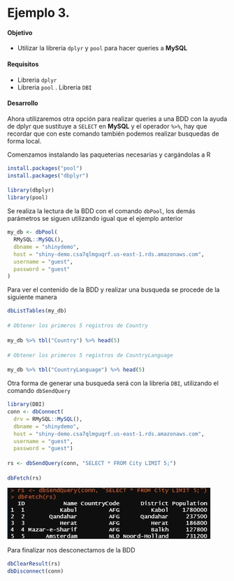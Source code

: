 # Ejemplo 3. 

#### Objetivo
- Utilizar la libreria `dplyr` y `pool` para hacer queries a **MySQL**

#### Requisitos
- Libreria `dplyr`
- Libreria `pool`
. Libreria `DBI`

#### Desarrollo

Ahora utilizaremos otra opción para realizar queries a una BDD con la ayuda de dplyr que sustituye a `SELECT` en **MySQL**  y el operador `%>%`, hay que recordar que con este comando también podemos realizar busquedas  de forma local. 

Comenzamos instalando las paqueterias necesarias y cargándolas a R
```R
install.packages("pool")
install.packages("dbplyr")

library(dbplyr)
library(pool)
```
Se realiza la lectura de la BDD con el comando `dbPool`, los demás parámetros se siguen utilizando igual que el ejemplo anterior  
```R
my_db <- dbPool(
  RMySQL::MySQL(), 
  dbname = "shinydemo",
  host = "shiny-demo.csa7qlmguqrf.us-east-1.rds.amazonaws.com",
  username = "guest",
  password = "guest"
)
```

Para ver el contenido de la BDD y realizar una busqueda se procede de la siguiente manera
```R
dbListTables(my_db)

# Obtener los primeros 5 registros de Country

my_db %>% tbl("Country") %>% head(5)

# Obtener los primeros 5 registros de CountryLanguage

my_db %>% tbl("CountryLanguage") %>% head(5)
```

Otra forma de generar una busqueda será con la libreria `DBI`, utilizando el comando  `dbSendQuery`

```R
library(DBI)
conn <- dbConnect(
  drv = RMySQL::MySQL(),
  dbname = "shinydemo",
  host = "shiny-demo.csa7qlmguqrf.us-east-1.rds.amazonaws.com",
  username = "guest",
  password = "guest")

rs <- dbSendQuery(conn, "SELECT * FROM City LIMIT 5;")

dbFetch(rs)
``` 
![](querie.jpg)

Para finalizar nos desconectamos de la BDD
```R
dbClearResult(rs)
dbDisconnect(conn)
```
